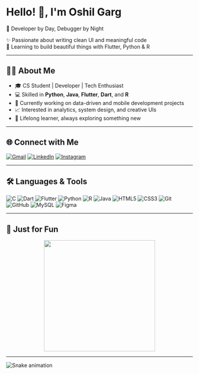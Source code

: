 # Hello! 👋, I'm Oshil Garg  
🔐 Developer by Day, Debugger by Night

✨ Passionate about writing clean UI and meaningful code  
📱 Learning to build beautiful things with Flutter, Python & R

---

## 👨‍💻 About Me

- 🎓 CS Student | Developer | Tech Enthusiast  
- 💻 Skilled in **Python**, **Java**, **Flutter**, **Dart**, and **R**  
- 🔭 Currently working on data-driven and mobile development projects  
- 📈 Interested in analytics, system design, and creative UIs  
- 🌱 Lifelong learner, always exploring something new  

---

## 🌐 Connect with Me

[![Gmail](https://img.shields.io/badge/Gmail-D14836?style=for-the-badge&logo=gmail&logoColor=white)](mailto:oshilgarg361@gmail.com)
[![LinkedIn](https://img.shields.io/badge/LinkedIn-0A66C2?style=for-the-badge&logo=linkedin&logoColor=white)](https://www.linkedin.com/in/oshil-garg-506046306/)
[![Instagram](https://img.shields.io/badge/Instagram-E4405F?style=for-the-badge&logo=instagram&logoColor=white)](https://www.instagram.com/oshil.garg?igsh=Nno1ZDRuZTNzMGgz)

---

## 🛠️ Languages & Tools

![C](https://img.shields.io/badge/C-00599C?style=for-the-badge&logo=c&logoColor=white)
![Dart](https://img.shields.io/badge/Dart-0175C2?style=for-the-badge&logo=dart&logoColor=white)
![Flutter](https://img.shields.io/badge/Flutter-02569B?style=for-the-badge&logo=flutter&logoColor=white)
![Python](https://img.shields.io/badge/Python-3776AB?style=for-the-badge&logo=python&logoColor=white)
![R](https://img.shields.io/badge/R-276DC3?style=for-the-badge&logo=r&logoColor=white)
![Java](https://img.shields.io/badge/Java-007396?style=for-the-badge&logo=java&logoColor=white)
![HTML5](https://img.shields.io/badge/HTML5-E34F26?style=for-the-badge&logo=html5&logoColor=white)
![CSS3](https://img.shields.io/badge/CSS3-1572B6?style=for-the-badge&logo=css3&logoColor=white)
![Git](https://img.shields.io/badge/Git-F05032?style=for-the-badge&logo=git&logoColor=white)
![GitHub](https://img.shields.io/badge/GitHub-181717?style=for-the-badge&logo=github&logoColor=white)
![MySQL](https://img.shields.io/badge/MySQL-4479A1?style=for-the-badge&logo=mysql&logoColor=white)
![Figma](https://img.shields.io/badge/Figma-F24E1E?style=for-the-badge&logo=figma&logoColor=white)

---

## 🍕 Just for Fun

<div align="center">
  <img src="https://media.giphy.com/media/78XCFBGOlS6keY1Bil/giphy.gif" width="300px" />
</div>

---

<img src="https://raw.githubusercontent.com/oshilgarg/oshilgarg/output/github-contribution-grid-snake.svg" alt="Snake animation" />



